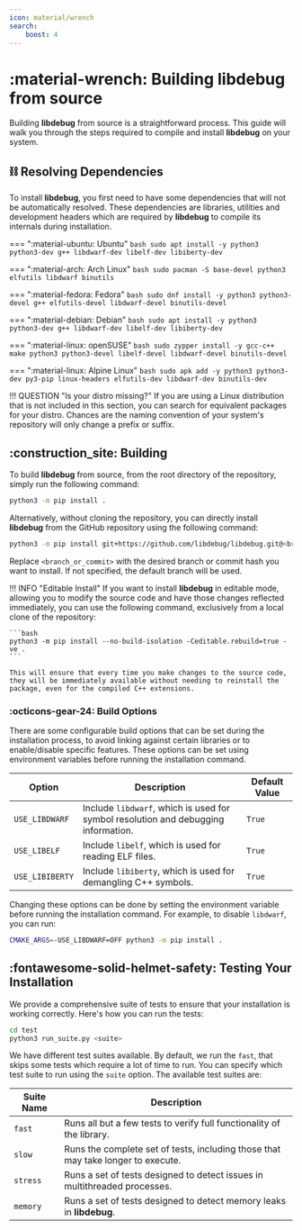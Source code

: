 ```yaml
---
icon: material/wrench
search:
    boost: 4
---
```

# :material-wrench: Building **libdebug** from source

Building **libdebug** from source is a straightforward process. This guide will walk you through the steps required to compile and install **libdebug** on your system.

## :chains: Resolving Dependencies
To install **libdebug**, you first need to have some dependencies that will not be automatically resolved. These dependencies are libraries, utilities and development headers which are required by **libdebug** to compile its internals during installation.

=== ":material-ubuntu: Ubuntu"
    ```bash
    sudo apt install -y python3 python3-dev g++ libdwarf-dev libelf-dev libiberty-dev
    ```

=== ":material-arch: Arch Linux"
    ```bash
    sudo pacman -S base-devel python3 elfutils libdwarf binutils
    ```

=== ":material-fedora: Fedora"
    ```bash
    sudo dnf install -y python3 python3-devel g++ elfutils-devel libdwarf-devel binutils-devel
    ```

=== ":material-debian: Debian"
    ```bash
    sudo apt install -y python3 python3-dev g++ libdwarf-dev libelf-dev libiberty-dev
    ```

=== ":material-linux: openSUSE"
    ```bash
    sudo zypper install -y gcc-c++ make python3 python3-devel libelf-devel libdwarf-devel binutils-devel
    ```

=== ":material-linux: Alpine Linux"
    ```bash
    sudo apk add -y python3 python3-dev py3-pip linux-headers elfutils-dev libdwarf-dev binutils-dev
    ```

!!! QUESTION "Is your distro missing?"
    If you are using a Linux distribution that is not included in this section, you can search for equivalent packages for your distro. Chances are the naming convention of your system's repository will only change a prefix or suffix.

## :construction_site: Building

To build **libdebug** from source, from the root directory of the repository, simply run the following command:

```bash
python3 -m pip install .
```

Alternatively, without cloning the repository, you can directly install **libdebug** from the GitHub repository using the following command:

```bash
python3 -m pip install git+https://github.com/libdebug/libdebug.git@<branch_or_commit>
```
Replace `<branch_or_commit>` with the desired branch or commit hash you want to install. If not specified, the default branch will be used.

!!! INFO "Editable Install"
    If you want to install **libdebug** in editable mode, allowing you to modify the source code and have those changes reflected immediately, you can use the following command, exclusively from a local clone of the repository:

    ```bash
    python3 -m pip install --no-build-isolation -Ceditable.rebuild=true -ve .
    ```

    This will ensure that every time you make changes to the source code, they will be immediately available without needing to reinstall the package, even for the compiled C++ extensions.

### :octicons-gear-24: Build Options

There are some configurable build options that can be set during the installation process, to avoid linking against certain libraries or to enable/disable specific features. These options can be set using environment variables before running the installation command.

| Option | Description | Default Value |
| --- | --- | --- |
| `USE_LIBDWARF` | Include `libdwarf`, which is used for symbol resolution and debugging information. | `True` |
| `USE_LIBELF` | Include `libelf`, which is used for reading ELF files. | `True` |
| `USE_LIBIBERTY` | Include `libiberty`, which is used for demangling C++ symbols. | `True` |

Changing these options can be done by setting the environment variable before running the installation command. For example, to disable `libdwarf`, you can run:

```bash
CMAKE_ARGS=-USE_LIBDWARF=OFF python3 -m pip install .
```

## :fontawesome-solid-helmet-safety: Testing Your Installation

We provide a comprehensive suite of tests to ensure that your installation is working correctly. Here's how you can run the tests:

```bash
cd test
python3 run_suite.py <suite>
```

We have different test suites available. By default, we run the `fast`, that skips some tests which require a lot of time to run.
You can specify which test suite to run using the `suite` option. The available test suites are:

| Suite Name | Description |
| --- | --- |
| `fast`   | Runs all but a few tests to verify full functionality of the library. |
| `slow`   | Runs the complete set of tests, including those that may take longer to execute. |
| `stress` | Runs a set of tests designed to detect issues in multithreaded processes. |
| `memory` | Runs a set of tests designed to detect memory leaks in **libdebug**. |
